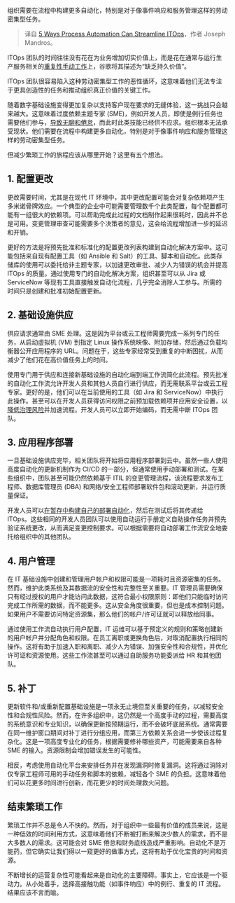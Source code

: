 
<!--
title: 流程自动化简化ITOps的5种方法
cover: https://cdn.thenewstack.io/media/2024/06/08f762b6-process12.jpg
-->

组织需要在流程中构建更多自动化，特别是对于像事件响应和服务管理这样的劳动密集型任务。

> 译自 [5 Ways Process Automation Can Streamline ITOps](https://thenewstack.io/five-ways-process-automation-can-streamline-itops/)，作者 Joseph Mandros。

ITOps 团队的时间往往没有花在为业务增加切实价值上，而是花在通常与运行生产服务相关的[重复性手动工作](https://thenewstack.io/how-automation-can-decrease-toil-and-break-down-it-siloes/)上，谷歌将其描述为“缺乏持久价值”。

ITOps 团队很容易陷入这种劳动密集型工作的恶性循环，这意味着他们无法专注于更具创造性的任务和推动组织真正价值的关键工作。

随着数字基础设施变得更加复杂以支持客户现在要求的无缝体验，这一挑战只会越来越大。这意味着过度依赖主题专家 (SME)，例如开发人员，即使是例行任务也需要他们参与，[导致无聊和倦怠](https://thenewstack.io/three-ways-automation-can-improve-workplace-culture/)，而此时此类技能已经供不应求。组织根本无法承受现状。他们需要在流程中构建更多自动化，特别是对于像事件响应和服务管理这样的劳动密集型任务。

但减少繁琐工作的旅程应该从哪里开始？这里有五个想法。

## 1. 配置更改

更改需要时间，尤其是在现代 IT 环境中，其中更改配置可能会对复杂依赖项产生多米诺骨牌效应。一个典型的企业中可能需要管理数千个此类配置，每个配置都可能有一组很大的依赖项。可以帮助完成此过程的文档制作起来很耗时，因此并不总是可用。变更管理审查可能需要多个决策者的意见，这会给流程增加进一步的延迟和开销。

更好的方法是将预先批准和标准化的配置更改列表构建到自动化解决方案中。这可能包括来自现有配置工具（如 Ansible 和 Salt）的工具、脚本和自动化。此类存储库的使用可以委托给非主题专家，以加速更改审批、减少人为错误的机会并提高 ITOps 的质量。通过使用专门的自动化解决方案，组织甚至可以从 Jira 或 ServiceNow 等现有工具直接触发自动化流程，几乎完全消除人工参与。所需的时间只是创建和批准初始配置更新。

## 2. 基础设施供应

供应请求通常由 SME 处理。这是因为平台或云工程师需要完成一系列专门的任务，从启动虚拟机 (VM) 到指定 Linux 操作系统映像、附加存储，然后通过负载均衡器公开应用程序的 URL。问题在于，这些专家经常受到重复的中断困扰，从而减少了他们花在高价值任务上的时间。

使用专门用于供应和连接新基础设施的自动化端到端工作流简化此流程。预先批准的自动化工作流允许开发人员和其他人员自行进行供应，而无需联系平台或云工程专家。更好的是，他们可以在当前使用的工具（如 Jira 和 ServiceNow）中执行此操作。甚至可以在开发人员获得访问权限之前预加载依赖项并应用安全设置，以[降低治理风险](https://thenewstack.io/mitigate-risk-beyond-the-supply-chain-with-runtime-monitoring/)并加速流程。开发人员可以立即开始编码，而无需中断 ITOps 团队。

## 3. 应用程序部署

一旦基础设施供应完毕，相关团队将开始将应用程序部署到云中。虽然一些人使用高度自动化的更新机制作为 CI/CD 的一部分，但通常使用手动部署和测试。在某些组织中，团队甚至可能仍然依赖基于 ITIL 的变更管理流程，该流程要求发布工程师、数据库管理员 (DBA) 和网络/安全工程师部署软件包和滚动更新，并运行质量保证。

开发人员可以[在暂存中构建自己的部署自动化](https://thenewstack.io/build-deploy-runtime-the-3-stages-of-kubernetes-security/)，然后在测试后将其传递给 ITOps。这些相同的开发人员团队可以使用自动运行手册定义自助操作任务并预先验证系统更改，从而满足变更控制要求。可以根据需要将自动部署工作流安全地委托给组织中的其他团队。

## 4. 用户管理

在 IT 基础设施中创建和管理用户帐户和权限可能是一项耗时且资源密集的任务。然而，维护此类系统及其数据流的安全性和完整性至关重要。IT 管理员需要确保只有经过授权的用户才能访问此数据，这符合最小权限原则：即他们只能临时访问完成工作所需的数据，而不能更多。这从安全角度很重要，但也是成本控制问题。如果用户不需要访问特定资源集，那么他们的帐户/许可证就可以释放给同事。

通过使用工作流自动执行用户配置，IT 运维可以基于预定义的规则和策略创建新的用户帐户并分配角色和权限。在员工离职或更换角色后，对取消配置执行相同的操作。这将有助于加速入职和离职、减少人为错误、加强安全性和合规性，并优化许可证和资源使用。这些工作流甚至可以通过自助服务功能委派给 HR 和其他团队。

## 5. 补丁

更新软件和/或重新配置基础设施是一项永无止境但至关重要的任务，以减轻安全性和合规性风险。然而，在许多组织中，这仍然是一个高度手动的过程，需要高度的系统意识和专业知识，以确保更新按预期运行，而不会破坏底层系统。通常需要在同一维护窗口期间对补丁进行分组应用，而第三方依赖关系会进一步使该过程复杂化。这是一项高度专业化的任务，根据需要修补哪些资产，可能需要来自各种 SME 的输入。资源限制会增加错误发生的可能性。

相反，考虑使用自动化平台来安排任务并在发现漏洞时修复漏洞。这将通过消除对仅专家工程师可用的手动任务和脚本的依赖，减轻各个 SME 的负担。这意味着他们可以花更多时间进行创新，而花更少的时间处理救火问题。

## 结束繁琐工作

繁琐工作并不总是令人不快的。然而，对于组织中一些最有价值的成员来说，这是一种低效的时间利用方式，这意味着他们不断被打断来解决少数人的需求，而不是大多数人的需求。这可能会对 SME 倦怠和财务底线造成严重影响。自动化不是万能药，但它确实让我们得以一窥更好的做事方式，这将有助于优化宝贵的时间和资源。

不断增长的运营复杂性可能看起来是自动化的主要障碍。事实上，它应该是一个驱动力。从小处着手，选择高接触功能（如事件响应）中的例行、重复的 IT 流程。结果应该不言而喻。
